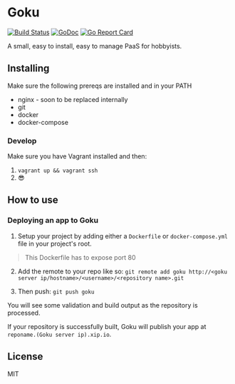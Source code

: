 # Goku

[![Build Status](https://drone.io/github.com/adamveld12/goku/status.png)](https://drone.io/github.com/adamveld12/goku/latest) [![GoDoc](https://godoc.org/github.com/adamveld12/goku?status.svg)](http://godoc.org/github.com/adamvel12/goku) [![Go Report Card](https://goreportcard.com/badge/adamveld12/goku)](https://goreportcard.com/report/adamveld12/goku)

A small, easy to install, easy to manage PaaS for hobbyists.

## Installing

Make sure the following prereqs are installed and in your PATH

- nginx - soon to be replaced internally
- git
- docker
- docker-compose

### Develop

Make sure you have Vagrant installed and then:

1. `vagrant up && vagrant ssh`
2. :sunglasses:

## How to use

### Deploying an app to Goku

1. Setup your project by adding either a `Dockerfile` or `docker-compose.yml` file in your project's root.

> This Dockerfile has to expose port 80

2. Add the remote to your repo like so: `git remote add goku http://<goku server ip/hostname>/<username>/<repository name>.git`

3. Then push: `git push goku`

You will see some validation and build output as the repository is processed.

If your repository is successfully built, Goku will publish your app at `reponame.(Goku server ip).xip.io`.


## License

MIT
